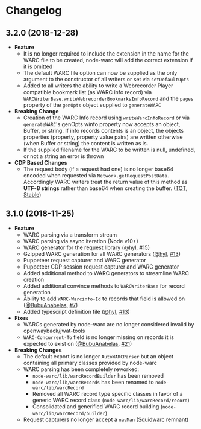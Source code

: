 # Changelog
## 3.2.0 (2018-12-28)

- **Feature**
  - It is no longer required to include the extension in the name for the WARC file to be created, 
  node-warc will add the correct extension if it is omitted
  - The default WARC file option can now be supplied as the only argument to the constructor of all writers or set via
  `setDefaultOpts` 
  - Added to all writers the ability to write a Webrecorder Player compatible bookmark list (as WARC info record) via
    `WARCWriterBase.writeWebrecorderBookmarksInfoRecord` and the `pages` property of the `genOpts` object supplied 
    to `generateWARC`
- **Breaking Change**
    - Creation of the WARC Info record using `writeWarcInfoRecord` or via `generateWARC`'s genOpts winfo property now accepts an object, Buffer, or string. 
    If info records contents is an object, the objects properties (property, property value pairs)
    are written otherwise (when Buffer or string) the content is written as is. 
    - If the supplied filename for the WARC to be written is null, undefined, or not a string an error is thrown
- **CDP Based Changes**
    - The request body (if a request had one) is no longer base64 encoded when requested via `Network.getRequestPostData`.
      Accordingly WARC writers treat the return value of this method as **UTF-8 strings** rather than base64 when creating
      the buffer.  ([TOT](https://chromedevtools.github.io/devtools-protocol/tot/Network#method-getRequestPostData), [Stable](https://chromedevtools.github.io/devtools-protocol/1-3/Network#method-getRequestPostData))

## 3.1.0 (2018-11-25)

- **Feature**
  - WARC parsing via a transform stream 
  - WARC parsing via async iteration (Node v10+)
  - WARC generator for the request library  ([@hyl](https://github.com/hyl), [#15](https://github.com/N0taN3rd/node-warc/pull/15)) 
  - Gzipped WARC generation for all WARC generators ([@hyl](https://github.com/hyl), [#13](https://github.com/N0taN3rd/node-warc/pull/13)) 
  - Puppeteer request capturer and WARC generator
  - Puppeteer CDP session request capturer and WARC generator
  - Added additional method to WARC generators to streamline WARC creation
  - Added additional convince methods to `WARCWriterBase` for record generation
  - Ability to add `WARC-Warcinfo-Id` to records that field is allowed on ([@BubuAnabelas](https://github.com/BubuAnabelas), [#7](https://github.com/N0taN3rd/node-warc/pull/7)) 
  - Added typescript definition file ([@hyl](https://github.com/hyl), [#13](https://github.com/N0taN3rd/node-warc/pull/13))
- **Fixes**
  - WARCs generated by node-warc are no longer considered invalid by openwayback/jwat-tools
  - `WARC-Concurrent-To` field is no longer missing on records it is expected to exist on ([@BubuAnabelas](https://github.com/BubuAnabelas), [#21](https://github.com/N0taN3rd/node-warc/pull/21))
- **Breaking Changes**
  - The default export is no longer `AutoWARCParser` but an object containing all primary classes provided by node-warc
  - WARC parsing has been completely reworked:
    - `node-warc/lib/warcRecordBuilder` has been removed
    - `node-warc/lib/warcRecords` has been renamed to `node-warc/lib/warcRecord`
    - Removed all WARC record type specific classes in favor of a generic WARC record class (`node-warc/lib/warcRecord/record`)
    - Consolidated and generified WARC record building (`node-warc/lib/warcRecord/builder`)
  - Request capturers no longer accept a `navMan` ([Squidwarc](https://github.com/N0taN3rd/Squidwarc) remnant)
